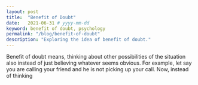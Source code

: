```yaml
---
layout: post
title:  "Benefit of Doubt"
date:   2021-06-31 # yyyy-mm-dd
keyword: benefit of doubt, psychology     
permalink: "/blog/benefit-of-doubt"
description: "Exploring the idea of benefit of doubt."
---
```




Benefit of doubt means, thinking about other possibilities of the situation also instead of just believing whatever seems obvious. For example, let say you are calling your friend and he is not picking up your call. Now, instead of thinking 







